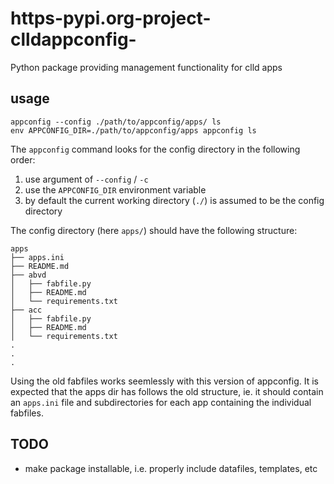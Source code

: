 # https-pypi.org-project-clldappconfig-
Python package providing management functionality for clld apps

## usage

```
appconfig --config ./path/to/appconfig/apps/ ls
env APPCONFIG_DIR=./path/to/appconfig/apps appconfig ls
```

The `appconfig` command looks for the config directory in the following order:
1.  use argument of `--config` / `-c`
2.  use the `APPCONFIG_DIR` environment variable
3.  by default the current working directory (`./`) is assumed to be the config
	directory

The config directory (here `apps/`) should have the following structure:

```
apps
├── apps.ini
├── README.md
├── abvd
│   ├── fabfile.py
│   ├── README.md
│   └── requirements.txt
├── acc
│   ├── fabfile.py
│   ├── README.md
│   └── requirements.txt
.
.
.
```

Using the old fabfiles works seemlessly with this version of appconfig.  It is
expected that the apps dir has follows the old structure, ie. it should contain
an `apps.ini` file and subdirectories for each app containing the individual
fabfiles.

## TODO

* make package installable, i.e. properly include datafiles, templates, etc
